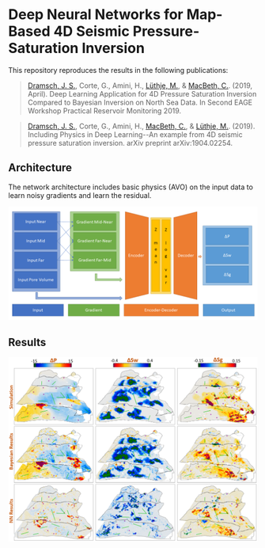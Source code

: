 # Deep Neural Networks for Map-Based 4D Seismic Pressure-Saturation Inversion

This repository reproduces the results in the following publications:

> [Dramsch, J. S.](https://orcid.org/0000-0001-8273-905X), Corte, G., Amini, H., [Lüthje, M.](https://orcid.org/0000-0003-2715-1653), & [MacBeth, C.](https://orcid.org/0000-0001-8593-3456). (2019, April). Deep Learning Application for 4D Pressure Saturation Inversion Compared to Bayesian Inversion on North Sea Data. In Second EAGE Workshop Practical Reservoir Monitoring 2019.

> [Dramsch, J. S.](https://orcid.org/0000-0001-8273-905X), Corte, G., Amini, H., [MacBeth, C.](https://orcid.org/0000-0001-8593-3456), & [Lüthje, M.](https://orcid.org/0000-0003-2715-1653). (2019). Including Physics in Deep Learning--An example from 4D seismic pressure saturation inversion. arXiv preprint arXiv:1904.02254.

## Architecture
The network architecture includes basic physics (AVO) on the input data to learn noisy gradients and learn the residual.

![AVO-based deep neural network](fig/AVO-Net.png)

## Results

![AVO-based deep neural network results](fig/NN_results.png)
